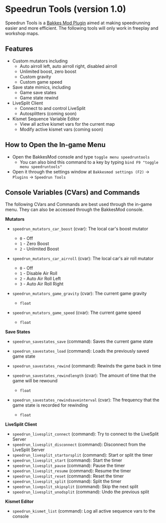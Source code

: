 # Speedrun Tools (version 1.0)

Speedrun Tools is a [Bakkes Mod Plugin](https://bakkesplugins.com/) aimed at making speedrunning easier and more efficient.
The following tools will only work in freeplay and workshop maps.

## Features

* Custom mutators including
  * Auto airroll left, auto airroll right, disabled airroll
  * Unlimited boost, zero boost
  * Custom gravity
  * Custom game speed
* Save state mimics, including
  * Game save states
  * Game state rewind
* LiveSplit Client
  * Connect to and control LiveSplit
  * Autosplitters (coming soon)
* Kismet Sequence Variable Editor
  * View all active kismet vars for the current map
  * Modify active kismet vars (coming soon)

## How to Open the In-game Menu

* Open the BakkesMod console and type `toggle menu speedruntools`
  * You can also bind this command to a key by typing `bind F9 "toggle menu speedruntools"`
* Open it through the settings window at `Bakkesmod settings (F2)` -> `Plugins` -> `Speedrun Tools`

## Console Variables (CVars) and Commands

The following CVars and Commands are best used through the in-game menu. They can also be accessed through the BakkesMod console.

**Mutators**

* `speedrun_mutators_car_boost` (cvar): The local car's boost mutator
  * `0` - Off
  * `1` - Zero Boost
  * `2` - Unlimited Boost
  
* `speedrun_mutators_car_airroll` (cvar): The local car's air roll mutator
  * `0` - Off
  * `1` - Disable Air Roll
  * `2` - Auto Air Roll Left
  * `3` - Auto Air Roll Right
  
* `speedrun_mutators_game_gravity` (cvar): The current game gravity
    * `float`
  
* `speedrun_mutators_game_speed` (cvar): The current game speed
    * `float`
    
**Save States**

* `speedrun_savestates_save` (command): Saves the current game state

* `speedrun_savestates_load` (command): Loads the previously saved game state

* `speedrun_savestates_rewind` (command): Rewinds the game back in time

* `speedrun_savestates_rewindlength` (cvar): The amount of time that the game will be rewound
  * `float`
  
* `speedrun_savestates_rewindsaveinterval` (cvar): The frequency that the game state is recorded for rewinding
  * `float`
  
**LiveSplit Client**

* `speedrun_livesplit_connect` (command): Try to connect to the LiveSplit Server
* `speedrun_livesplit_disconnect` (command): Disconnect from the LiveSplit Server
* `speedrun_livesplit_startorsplit` (command): Start or split the timer
* `speedrun_livesplit_start` (command): Start the timer
* `speedrun_livesplit_pause` (command): Pause the timer
* `speedrun_livesplit_resume` (command): Resume the timer
* `speedrun_livesplit_reset` (command):  Reset the timer
* `speedrun_livesplit_split` (command): Split the timer
* `speedrun_livepslit_skipsplit` (command): Skip the next split
* `speedrun_livesplit_unodsplit` (command): Undo the previous split

**Kismet Editor** 

* `speedrun_kismet_list` (command): Log all active sequence vars to the console
